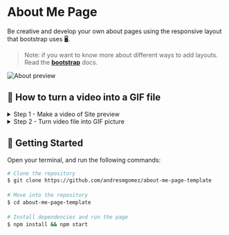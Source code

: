 # About Me Page

Be creative and develop your own about pages using the responsive layout that bootstrap uses 🖥.

> Note: if you want to know more about different ways to add layouts. Read the **[bootstrap](https://getbootstrap.com/docs/5.3/layout/grid/)** docs.

<div align=“left”>
  <img src="https://github.com/andresmgomez/about-me-page-template/blob/main/screenshot/about.gif" alt="About preview" width="600px" />
</div>

## 🎥 How to turn a video into a GIF file

<details>
  <summary>Step 1 - Make a video of Site preview</summary>

  1. If you are using a Mac computer, open **App Store** and search for <h4>[Tap Record](https://apps.apple.com/us/app/taprecord-screen-recorder/id1624223891?mt=12) Screen recorder. <h4> 

  <div align="left">
    <img src="https://github.com/andresmgomez/about-me-page-template/blob/main/screenshot/record/step1.png" alt="Step 1" width="800px" />
  </div>

  2. After installing it, open and choose the **Record Screen** 

  <div align="left">
    <img src="https://github.com/andresmgomez/about-me-page-template/blob/main/screenshot/record/step2.png" alt="Step 1" width="800px" />
  </div>

  3. Then select the recording screen area, and adjust the
  margins

  <div align="left">
    <img src="https://github.com/andresmgomez/about-me-page-template/blob/main/screenshot/record/step3.png" alt="Step 2" width="800px"/>
  </div>

  4. Click the 📂 icon and see if you have a <em>.MP4 video file</em>

</details>


<details>
  <summary>Step 2 - Turn video file into GIF picture</summary>

  1. Go to this site <h4>[Ezgig](https://ezgif.com/video-to-gif)</h4>
  and upload the preview video, by clicking on **Upload video** button.

  <div align="left">
    <img src="https://github.com/andresmgomez/about-me-page-template/blob/main/screenshot/record/step4.png" alt="Step 4" width="800px" />
  </div>

  2. Now, set up the Start time to 0 and the **End time** to <em> 29 seconds or less</em>

  > Note: If you change the size to <em>800 px</em>, the picture is going to take whole width of the screen.
 
  <div align="left">
    <img src="https://github.com/andresmgomez/about-me-page-template/blob/main/screenshot/record/step5.png" alt="Step 5" width="800px" />
  </div>

  3. Wait a few minutes, and then **right click** the image and <em>Save image as </em> the <b>[image-name].gif</b>

  <div align="left">
    <img src="https://github.com/andresmgomez/about-me-page-template/blob/main/screenshot/record/step6.png" alt="Step 6" width="800px" />
  </div>
</details>

## 🚀 Getting Started

Open your terminal, and run the following commands:
```bash
# Clone the repository
$ git clone https://github.com/andresmgomez/about-me-page-template

# Move into the repository
$ cd about-me-page-template

# Install dependencies and run the page
$ npm install && npm start
```
